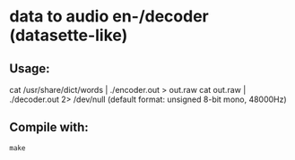 # data to audio en-/decoder (datasette-like)

## Usage:
cat /usr/share/dict/words | ./encoder.out > out.raw
cat out.raw | ./decoder.out 2> /dev/null
(default format: unsigned 8-bit mono, 48000Hz)

## Compile with:
```c
make
```
